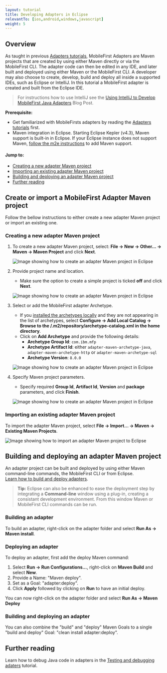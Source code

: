 ```yaml
---
layout: tutorial
title: Developing Adapters in Eclipse
relevantTo: [ios,android,windows,javascript]
weight: 5
---
```

## Overview
As taught in previous [Adapters tutorials](../), MobileFirst Adapters are Maven projects that are created by using either Maven directly or via the MobileFirst CLI. The adapter code can then be edited in any IDE, and later built and deployed using either Maven or the MobileFirst CLI. A developer may also choose to create, develop, build and deploy all inside a supported IDEs, such as Eclipse or IntelliJ. In this tutorial a MobileFirst adapter is created and built from the Eclipse IDE.

> For instructions how to use IntelliJ see the [Using IntelliJ to Develop MobileFirst Java Adapters]({{site.baseurl}}/blog/2016/03/31/using-intellij-to-develop-adapters) Blog Post.

**Prerequisite:**

* Get familiarized with MobileFirsts adapters by reading the [Adapters tutorials](../) first.
* Maven integration in Eclipse. Starting Eclipse Kepler (v4.3), Maven support is built-in in Eclipse. If your Eclipse instance does not support Maven, [follow the m2e instructions](http://www.eclipse.org/m2e/) to add Maven support.

#### Jump to:

* [Creating a new adapter Maven project](#creating-a-new-adapter-maven-project)
* [Importing an existing adapter Maven project](#importing-an-existing-adapter-maven-project)
* [Building and deploying an adapter Maven project](#building-and-deploying-an-adapter-maven-project)
* [Further reading](#further-reading)

## Create or import a MobileFirst Adapter Maven project
Follow the bellow instructions to either create a new adapter Maven project or import an existing one.

### Creating a new adapter Maven project

1. To create a new adapter Maven project, select: **File → New → Other... → Maven → Maven Project** and click **Next**.

    ![Image showing how to create an adapter Maven project in Eclipse](new-maven-project.png)

2. Provide project name and location.  
    - Make sure the option to create a simple project is ticked **off** and click **Next**.

    ![Image showing how to create an adapter Maven project in Eclipse](select-project-name-and-location.png)

3. Select or add the MobileFirst adapter Archetype.
    - If you [installed the archetypes locally](../creating-adapters/#install-maven) and they are not appearing in the list of archetypes, select **Configure → Add Local Catalog → Browse to the /.m2/repository/archetype-catalog.xml in the home directory**.
    - Click on **Add Archetype** and provide the following details:
        - **Archetype Group Id**: `com.ibm.mfp`
        - **Archetype Artifact Id**: either `adapter-maven-archetype-java`, `adapter-maven-archetype-http` or `adapter-maven-archetype-sql`
        - **Archetype Version**: `8.0.0`

    ![Image showing how to create an adapter Maven project in Eclipse](create-an-archetype.png)

4. Specify Maven project parameters.  
    - Specify required **Group Id**, **Artifact Id**, **Version** and **package** parameters, and click **Finish**.

    ![Image showing how to create an adapter Maven project in Eclipse](project-parameters.png)

### Importing an existing adapter Maven project
To import the adapter Maven project, select **File → Import... → Maven → Existing Maven Projects**.

![Image showing how to import an adapter Maven project to Eclipse](import-adapter-maven-project.png)

## Building and deploying an adapter Maven project
An adapter project can be built and deployed by using either Maven command-line commands, the MobileFirst CLI or from Eclipse.  
[Learn how to build and deploy adapters](../creating-adapters/#build-and-deploy-adapters).

> <span class="glyphicon glyphicon-info-sign" aria-hidden="true"></span> **Tip:** Eclipse can also be enhanced to ease the deployment step by integrating a **Command-line** window using a plug-in, creating a consistant development environment. From this window Maven or MobileFirst CLI commands can be run.

### Building an adapter
To build an adapter, right-click on the adapter folder and select **Run As → Maven install**.  

### Deploying an adapter
To deploy an adapter, first add the deploy Maven command:

1. Select **Run → Run Configurations...**, right-click on **Maven Build** and select **New**.
2. Provide a Name: "Maven deploy".
2. Set as a Goal: "adapter:deploy".
3. Click **Apply** followed by clicking on **Run** to have an initial deploy.

You can now right-click on the adapter folder and select **Run As → Maven Deploy**

### Building and deploying an adapter
You can also combine the "build" and  "deploy" Maven Goals to a single "build and deploy" Goal: "clean install adapter:deploy".

## Further reading
Learn how to debug Java code in adapters in the [Testing and debugging adaters](../testing-and-debugging-adapters) tutorial.
